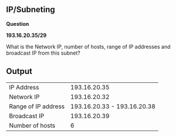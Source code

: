## **IP/Subneting**

**Question**

**193.16.20.35/29**

What is the Network IP, number of hosts, range of IP addresses and broadcast IP from this subnet?

## **Output**

|                     |                             |
| ------------------- | --------------------------- |
| IP Address          | 193.16.20.35                |
| Network IP          | 193.16.20.32                |
| Range of IP address | 193.16.20.33 - 193.16.20.38 |
| Broadcast IP        | 193.16.20.39                |
| Number of hosts     | 6                           |